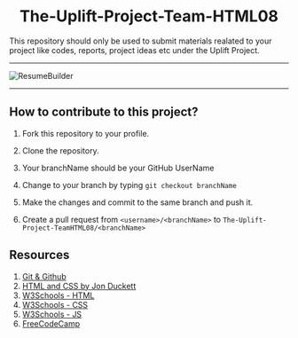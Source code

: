
<h1 align="center">
  The-Uplift-Project-Team-HTML08
</h1>

<p align="center">
  

  This repository should only be used to submit materials realated to your project like codes, reports, project ideas etc under the Uplift Project.

</p>

***

![ResumeBuilder](./images/resume.png)

***

## How to contribute to this project?

1. Fork this repository to your profile.

2. Clone the repository.

3. Your branchName should be your GitHub UserName

2. Change to your branch by typing `git checkout branchName`

3. Make the changes and commit to the same branch and push it.

4. Create a pull request from `<username>/<branchName>` to `The-Uplift-Project-TeamHTML08/<branchName>`


## Resources
1. [Git & Github](https://youtu.be/xuB1Id2Wxak)
2. [HTML and CSS by Jon Duckett](https://wtf.tw/ref/duckett.pdf)
3. [W3Schools - HTML](https://www.w3schools.com/html/)
4. [W3Schools - CSS](https://www.w3schools.com/css/)
5. [W3Schools - JS](https://www.w3schools.com/js/)
6. [FreeCodeCamp](https://www.freecodecamp.org/)


